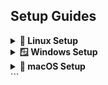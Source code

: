 ## Setup Guides

<details>
<summary><strong>🔧 Linux Setup</strong></summary>

### Linux Setup

Follow these steps:

```bash
sudo apt update
sudo apt install -y ...
```
</details> <details> <summary><strong>🪟 Windows Setup</strong></summary>
Windows Setup
```bash
sudo apt update
sudo apt install -y ...

</details> <details> <summary><strong>🍎 macOS Setup</strong></summary>
macOS Setup
```bash
sudo apt update
sudo apt install -y ...

</details> ```
